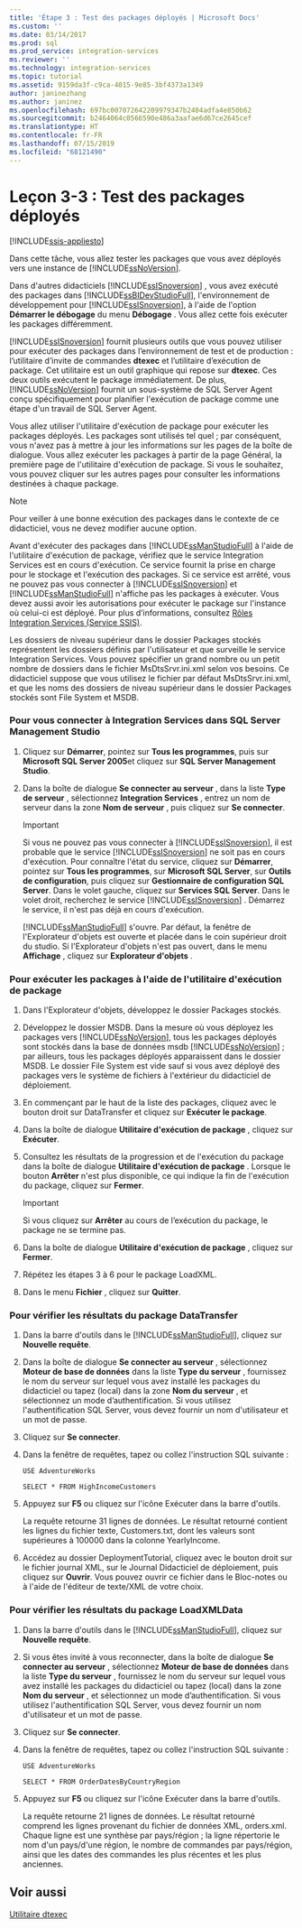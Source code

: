 ```yaml
---
title: 'Étape 3 : Test des packages déployés | Microsoft Docs'
ms.custom: ''
ms.date: 03/14/2017
ms.prod: sql
ms.prod_service: integration-services
ms.reviewer: ''
ms.technology: integration-services
ms.topic: tutorial
ms.assetid: 9159da3f-c9ca-4015-9e85-3bf4373a1349
author: janinezhang
ms.author: janinez
ms.openlocfilehash: 697bc007072642209979347b2404adfa4e850b62
ms.sourcegitcommit: b2464064c0566590e486a3aafae6d67ce2645cef
ms.translationtype: HT
ms.contentlocale: fr-FR
ms.lasthandoff: 07/15/2019
ms.locfileid: "68121490"
---
```

# <a name="lesson-3-3---testing-the-deployed-packages"></a>Leçon 3-3 : Test des packages déployés

[!INCLUDE[ssis-appliesto](../includes/ssis-appliesto-ssvrpluslinux-asdb-asdw-xxx.md)]


Dans cette tâche, vous allez tester les packages que vous avez déployés vers une instance de [!INCLUDE[ssNoVersion](../includes/ssnoversion-md.md)].  
  
Dans d'autres didacticiels [!INCLUDE[ssISnoversion](../includes/ssisnoversion-md.md)] , vous avez exécuté des packages dans [!INCLUDE[ssBIDevStudioFull](../includes/ssbidevstudiofull-md.md)], l'environnement de développement pour [!INCLUDE[ssISnoversion](../includes/ssisnoversion-md.md)], à l'aide de l'option **Démarrer le débogage** du menu **Débogage** . Vous allez cette fois exécuter les packages différemment.  
  
[!INCLUDE[ssISnoversion](../includes/ssisnoversion-md.md)] fournit plusieurs outils que vous pouvez utiliser pour exécuter des packages dans l’environnement de test et de production : l’utilitaire d’invite de commandes **dtexec** et l’utilitaire d’exécution de package. Cet utilitaire est un outil graphique qui repose sur **dtexec**. Ces deux outils exécutent le package immédiatement. De plus, [!INCLUDE[ssNoVersion](../includes/ssnoversion-md.md)] fournit un sous-système de SQL Server Agent conçu spécifiquement pour planifier l'exécution de package comme une étape d'un travail de SQL Server Agent.  
  
Vous allez utiliser l'utilitaire d'exécution de package pour exécuter les packages déployés. Les packages sont utilisés tel quel ; par conséquent, vous n'avez pas à mettre à jour les informations sur les pages de la boîte de dialogue. Vous allez exécuter les packages à partir de la page Général, la première page de l'utilitaire d'exécution de package. Si vous le souhaitez, vous pouvez cliquer sur les autres pages pour consulter les informations destinées à chaque package.  
  
> [!NOTE]  
> Pour veiller à une bonne exécution des packages dans le contexte de ce didacticiel, vous ne devez modifier aucune option.  
  
Avant d'exécuter des packages dans [!INCLUDE[ssManStudioFull](../includes/ssmanstudiofull-md.md)] à l'aide de l'utilitaire d'exécution de package, vérifiez que le service Integration Services est en cours d'exécution. Ce service fournit la prise en charge pour le stockage et l'exécution des packages. Si ce service est arrêté, vous ne pouvez pas vous connecter à [!INCLUDE[ssISnoversion](../includes/ssisnoversion-md.md)] et [!INCLUDE[ssManStudioFull](../includes/ssmanstudiofull-md.md)] n'affiche pas les packages à exécuter. Vous devez aussi avoir les autorisations pour exécuter le package sur l'instance où celui-ci est déployé. Pour plus d’informations, consultez [Rôles Integration Services &#40;Service SSIS&#41;](../integration-services/security/integration-services-roles-ssis-service.md).  
  
Les dossiers de niveau supérieur dans le dossier Packages stockés représentent les dossiers définis par l'utilisateur et que surveille le service Integration Services. Vous pouvez spécifier un grand nombre ou un petit nombre de dossiers dans le fichier MsDtsSrvr.ini.xml selon vos besoins. Ce didacticiel suppose que vous utilisez le fichier par défaut MsDtsSrvr.ini.xml, et que les noms des dossiers de niveau supérieur dans le dossier Packages stockés sont File System et MSDB.  
  
### <a name="to-connect-to-integration-services-in-sql-server-management-studio"></a>Pour vous connecter à Integration Services dans SQL Server Management Studio  
  
1.  Cliquez sur **Démarrer**, pointez sur **Tous les programmes**, puis sur **Microsoft SQL Server 2005**et cliquez sur **SQL Server Management Studio**.  
  
2.  Dans la boîte de dialogue **Se connecter au serveur** , dans la liste **Type de serveur** , sélectionnez **Integration Services** , entrez un nom de serveur dans la zone **Nom de serveur** , puis cliquez sur **Se connecter**.  
  
    > [!IMPORTANT]  
    > Si vous ne pouvez pas vous connecter à [!INCLUDE[ssISnoversion](../includes/ssisnoversion-md.md)], il est probable que le service [!INCLUDE[ssISnoversion](../includes/ssisnoversion-md.md)] ne soit pas en cours d'exécution. Pour connaître l'état du service, cliquez sur **Démarrer**, pointez sur **Tous les programmes**, sur **Microsoft SQL Server**, sur **Outils de configuration**, puis cliquez sur **Gestionnaire de configuration SQL Server**. Dans le volet gauche, cliquez sur **Services SQL Server**. Dans le volet droit, recherchez le service [!INCLUDE[ssISnoversion](../includes/ssisnoversion-md.md)] . Démarrez le service, il n'est pas déjà en cours d'exécution.  
  
    [!INCLUDE[ssManStudioFull](../includes/ssmanstudiofull-md.md)] s'ouvre. Par défaut, la fenêtre de l'Explorateur d'objets est ouverte et placée dans le coin supérieur droit du studio. Si l'Explorateur d'objets n'est pas ouvert, dans le menu **Affichage** , cliquez sur **Explorateur d'objets** .  
  
### <a name="to-run-the-packages-using-the-execute-package-utility"></a>Pour exécuter les packages à l'aide de l'utilitaire d'exécution de package  
  
1.  Dans l'Explorateur d'objets, développez le dossier Packages stockés.  
  
2.  Développez le dossier MSDB. Dans la mesure où vous déployez les packages vers [!INCLUDE[ssNoVersion](../includes/ssnoversion-md.md)], tous les packages déployés sont stockés dans la base de données msdb [!INCLUDE[ssNoVersion](../includes/ssnoversion-md.md)] ; par ailleurs, tous les packages déployés apparaissent dans le dossier MSDB. Le dossier File System est vide sauf si vous avez déployé des packages vers le système de fichiers à l'extérieur du didacticiel de déploiement.  
  
3.  En commençant par le haut de la liste des packages, cliquez avec le bouton droit sur DataTransfer et cliquez sur **Exécuter le package**.  
  
4.  Dans la boîte de dialogue **Utilitaire d'exécution de package** , cliquez sur **Exécuter**.  
  
5.  Consultez les résultats de la progression et de l'exécution du package dans la boîte de dialogue **Utilitaire d'exécution de package** . Lorsque le bouton **Arrêter** n'est plus disponible, ce qui indique la fin de l'exécution du package, cliquez sur **Fermer**.  
  
    > [!IMPORTANT]  
    > Si vous cliquez sur **Arrêter** au cours de l’exécution du package, le package ne se termine pas.  
  
6.  Dans la boîte de dialogue **Utilitaire d'exécution de package** , cliquez sur **Fermer**.  
  
7.  Répétez les étapes 3 à 6 pour le package LoadXML.  
  
8.  Dans le menu **Fichier** , cliquez sur **Quitter**.  
  
### <a name="to-verify-the-results-of-the-datatransfer-package"></a>Pour vérifier les résultats du package DataTransfer  
  
1.  Dans la barre d'outils dans le [!INCLUDE[ssManStudioFull](../includes/ssmanstudiofull-md.md)], cliquez sur **Nouvelle requête**.  
  
2.  Dans la boîte de dialogue **Se connecter au serveur** , sélectionnez **Moteur de base de données** dans la liste **Type du serveur** , fournissez le nom du serveur sur lequel vous avez installé les packages du didacticiel ou tapez (local) dans la zone **Nom du serveur** , et sélectionnez un mode d’authentification. Si vous utilisez l'authentification SQL Server, vous devez fournir un nom d'utilisateur et un mot de passe.  
  
3.  Cliquez sur **Se connecter**.  
  
4.  Dans la fenêtre de requêtes, tapez ou collez l'instruction SQL suivante :  
  
    `USE AdventureWorks`  
  
    `SELECT * FROM HighIncomeCustomers`  
  
5.  Appuyez sur **F5** ou cliquez sur l'icône Exécuter dans la barre d'outils.  
  
    La requête retourne 31 lignes de données. Le résultat retourné contient les lignes du fichier texte, Customers.txt, dont les valeurs sont supérieures à 100000 dans la colonne YearlyIncome.  
  
6.  Accédez au dossier DeploymentTutorial, cliquez avec le bouton droit sur le fichier journal XML, sur le Journal Didacticiel de déploiement, puis cliquez sur **Ouvrir**. Vous pouvez ouvrir ce fichier dans le Bloc-notes ou à l'aide de l'éditeur de texte/XML de votre choix.  
  
### <a name="to-verify-the-results-of-the-loadxmldata-package"></a>Pour vérifier les résultats du package LoadXMLData  
  
1.  Dans la barre d'outils dans le [!INCLUDE[ssManStudioFull](../includes/ssmanstudiofull-md.md)], cliquez sur **Nouvelle requête**.  
  
2.  Si vous êtes invité à vous reconnecter, dans la boîte de dialogue **Se connecter au serveur** , sélectionnez **Moteur de base de données** dans la liste **Type du serveur** , fournissez le nom du serveur sur lequel vous avez installé les packages du didacticiel ou tapez (local) dans la zone **Nom du serveur** , et sélectionnez un mode d’authentification. Si vous utilisez l'authentification SQL Server, vous devez fournir un nom d'utilisateur et un mot de passe.  
  
3.  Cliquez sur **Se connecter**.  
  
4.  Dans la fenêtre de requêtes, tapez ou collez l'instruction SQL suivante :  
  
    `USE AdventureWorks`  
  
    `SELECT * FROM OrderDatesByCountryRegion`  
  
5.  Appuyez sur **F5** ou cliquez sur l'icône Exécuter dans la barre d'outils.  
  
    La requête retourne 21 lignes de données. Le résultat retourné comprend les lignes provenant du fichier de données XML, orders.xml. Chaque ligne est une synthèse par pays/région ; la ligne répertorie le nom d'un pays/d'une région, le nombre de commandes par pays/région, ainsi que les dates des commandes les plus récentes et les plus anciennes.  
  
## <a name="see-also"></a>Voir aussi  
[Utilitaire dtexec](../integration-services/packages/dtexec-utility.md)  
  
  
  
